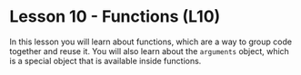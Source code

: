 # Lesson 10 - Functions (L10)

In this lesson you will learn about functions, which are a way to group code together and reuse it.
You will also learn about the `arguments` object, which is a special object that is available inside functions.